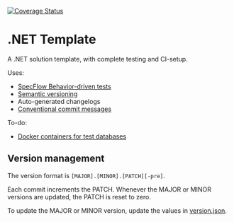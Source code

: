 [![Coverage Status](https://coveralls.io/repos/github/martinjonsson01/template/badge.svg?branch=master)](https://coveralls.io/github/martinjonsson01/template?branch=master)

# .NET Template
A .NET solution template, with complete testing and CI-setup.

Uses:
- [SpecFlow Behavior-driven tests](https://specflow.org/)
- [Semantic versioning](https://semver.org/)
- Auto-generated changelogs
- [Conventional commit messages](https://www.conventionalcommits.org/en/v1.0.0/)

To-do:
- [Docker containers for test databases](https://github.com/testcontainers/testcontainers-dotnet)

## Version management
The version format is `[MAJOR].[MINOR].[PATCH][-pre]`.

Each commit increments the PATCH. Whenever the MAJOR or MINOR versions are updated, the PATCH is reset to zero.

To update the MAJOR or MINOR version, update the values in [version.json](./version.json).
